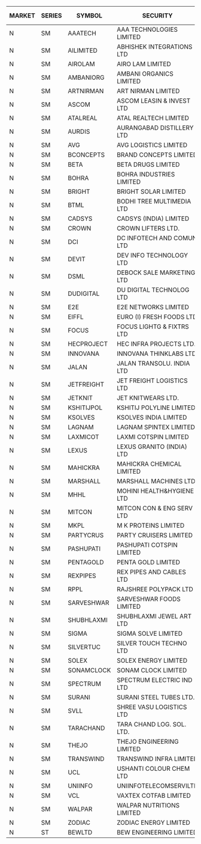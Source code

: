 


| MARKET | SERIES | SYMBOL | SECURITY | PREV CL PR | OPEN PRICE | HIGH PRICE | LOW PRICE | CLOSE PRICE | NET TRDVAL | NET TRDQTY | CORP IND | HI 52 WK | LO 52 WK |
| ----- | ----- | ----- | ----- | ----- | ----- | ----- | ----- | ----- | ----- | ----- | ----- | ----- | ----- |
| N | SM | AAATECH | AAA TECHNOLOGIES LIMITED | 53.00 | 51.10 | 51.10 | 50.00 | 50.00 | 760050.00 | 15000 |  | 72.45 | 42.00 |
| N | SM | AILIMITED | ABHISHEK INTEGRATIONS LTD | 26.75 | 26.10 | 26.10 | 26.10 | 26.10 | 78300.00 | 3000 |  | 38.60 | 19.00 |
| N | SM | AIROLAM | AIRO LAM LIMITED | 62.00 | 62.50 | 62.50 | 62.50 | 62.50 | 187500.00 | 3000 |  | 69.90 | 20.40 |
| N | SM | AMBANIORG | AMBANI ORGANICS LIMITED | 101.15 | 101.15 | 101.15 | 96.10 | 96.10 | 1365600.00 | 14000 |  | 114.85 | 43.70 |
| N | SM | ARTNIRMAN | ART NIRMAN LIMITED | 29.80 | 29.70 | 29.70 | 29.70 | 29.70 | 178200.00 | 6000 |  | 32.00 | 16.80 |
| N | SM | ASCOM | ASCOM LEASIN & INVEST LTD | 34.00 | 37.00 | 37.00 | 37.00 | 37.00 | 148000.00 | 4000 |  | 46.50 | 30.00 |
| N | SM | ATALREAL | ATAL REALTECH LIMITED | 151.00 | 145.10 | 152.90 | 145.10 | 146.35 | 3063200.00 | 20800 |  | 153.00 | 30.95 |
| N | SM | AURDIS | AURANGABAD DISTILLERY LTD | 71.70 | 74.85 | 74.85 | 73.50 | 73.50 | 742500.00 | 10000 |  | 77.20 | 25.80 |
| N | SM | AVG | AVG LOGISTICS LIMITED | 57.00 | 57.25 | 57.25 | 57.25 | 57.25 | 68700.00 | 1200 |  | 83.00 | 40.65 |
| N | SM | BCONCEPTS | BRAND CONCEPTS LIMITED | 34.10 | 34.10 | 34.45 | 32.60 | 34.45 | 1202400.00 | 36000 |  | 38.00 | 14.55 |
| N | SM | BETA | BETA DRUGS LIMITED | 449.00 | 459.80 | 472.00 | 440.00 | 470.00 | 2368840.00 | 5200 |  | 474.00 | 92.40 |
| N | SM | BOHRA | BOHRA INDUSTRIES LIMITED | 3.65 | 3.65 | 3.80 | 3.65 | 3.75 | 44300.00 | 12000 |  | 7.25 | .95 |
| N | SM | BRIGHT | BRIGHT SOLAR LIMITED | 5.10 | 5.00 | 5.05 | 5.00 | 5.05 | 165300.00 | 33000 |  | 15.55 | 4.60 |
| N | SM | BTML | BODHI TREE MULTIMEDIA LTD | 107.10 | 106.10 | 106.10 | 106.00 | 106.05 | 254520.00 | 2400 |  | 117.70 | 64.05 |
| N | SM | CADSYS | CADSYS (INDIA) LIMITED | 25.00 | 26.00 | 26.25 | 26.00 | 26.25 | 936500.00 | 36000 |  | 36.90 | 18.10 |
| N | SM | CROWN | CROWN LIFTERS LTD. | 116.00 | 115.00 | 119.00 | 115.00 | 118.00 | 1997350.00 | 17000 |  | 122.65 | 38.00 |
| N | SM | DCI | DC INFOTECH AND COMUN LTD | 66.00 | 66.25 | 66.25 | 66.25 | 66.25 | 198750.00 | 3000 |  | 67.55 | 40.00 |
| N | SM | DEVIT | DEV INFO TECHNOLOGY LTD | 139.00 | 139.00 | 140.00 | 134.10 | 134.10 | 1878150.00 | 13500 |  | 142.00 | 85.00 |
| N | SM | DSML | DEBOCK SALE MARKETING LTD | 45.55 | 47.80 | 47.80 | 47.80 | 47.80 | 286800.00 | 6000 |  | 47.80 | 5.75 |
| N | SM | DUDIGITAL | DU DIGITAL TECHNOLOG LTD | 105.00 | 110.25 | 110.25 | 110.25 | 110.25 | 1102500.00 | 10000 |  | 150.05 | 95.00 |
| N | SM | E2E | E2E NETWORKS LIMITED | 44.00 | 44.00 | 44.00 | 42.50 | 42.50 | 173000.00 | 4000 |  | 61.30 | 31.65 |
| N | SM | EIFFL | EURO (I) FRESH FOODS LTD | 102.60 | 107.10 | 107.10 | 107.10 | 107.10 | 85680.00 | 800 |  | 129.40 | 64.80 |
| N | SM | FOCUS | FOCUS LIGHTG & FIXTRS LTD | 57.40 | 59.75 | 60.25 | 56.00 | 60.25 | 2142000.00 | 36000 |  | 71.90 | 18.05 |
| N | SM | HECPROJECT | HEC INFRA PROJECTS LTD. | 180.25 | 189.25 | 189.25 | 189.25 | 189.25 | 454200.00 | 2400 |  | 189.25 | 95.95 |
| N | SM | INNOVANA | INNOVANA THINKLABS LTD. | 140.00 | 147.00 | 147.00 | 147.00 | 147.00 | 147000.00 | 1000 |  | 210.95 | 70.25 |
| N | SM | JALAN | JALAN TRANSOLU. INDIA LTD | 14.55 | 14.60 | 14.60 | 13.85 | 14.50 | 2252250.00 | 156000 |  | 14.90 | 2.75 |
| N | SM | JETFREIGHT | JET FREIGHT LOGISTICS LTD | 54.00 | 51.30 | 56.65 | 51.30 | 52.00 | 639800.00 | 12000 |  | 56.65 | 13.20 |
| N | SM | JETKNIT | JET KNITWEARS LTD. | 45.75 | 47.95 | 47.95 | 47.95 | 47.95 | 863100.00 | 18000 |  | 54.20 | 18.00 |
| N | SM | KSHITIJPOL | KSHITIJ POLYLINE LIMITED | 36.50 | 37.00 | 37.00 | 36.50 | 36.50 | 342951.00 | 9332 |  | 45.65 | 19.85 |
| N | SM | KSOLVES | KSOLVES INDIA LIMITED | 357.60 | 357.00 | 367.00 | 346.00 | 364.65 | 11184600.00 | 31200 |  | 1718.20 | 226.00 |
| N | SM | LAGNAM | LAGNAM SPINTEX LIMITED | 40.95 | 42.80 | 42.95 | 41.50 | 42.95 | 2048400.00 | 48000 |  | 49.25 | 6.60 |
| N | SM | LAXMICOT | LAXMI COTSPIN LIMITED | 22.70 | 23.75 | 23.80 | 23.75 | 23.80 | 428100.00 | 18000 |  | 36.55 | 7.50 |
| N | SM | LEXUS | LEXUS GRANITO (INDIA) LTD | 10.90 | 11.40 | 11.40 | 11.40 | 11.40 | 11400.00 | 1000 |  | 22.50 | 7.20 |
| N | SM | MAHICKRA | MAHICKRA CHEMICAL LIMITED | 88.25 | 86.75 | 90.00 | 86.75 | 90.00 | 1332450.00 | 15000 |  | 95.00 | 72.65 |
| N | SM | MARSHALL | MARSHALL MACHINES LTD | 32.10 | 32.10 | 32.10 | 30.00 | 30.00 | 186300.00 | 6000 |  | 43.15 | 6.70 |
| N | SM | MHHL | MOHINI HEALTH&HYGIENE LTD | 19.60 | 19.50 | 22.45 | 19.50 | 22.45 | 125850.00 | 6000 |  | 39.50 | 15.35 |
| N | SM | MITCON | MITCON CON & ENG SERV LTD | 55.00 | 55.00 | 55.00 | 52.50 | 52.50 | 320000.00 | 6000 |  | 64.95 | 33.10 |
| N | SM | MKPL | M K PROTEINS LIMITED | 98.55 | 103.00 | 103.45 | 103.00 | 103.45 | 619800.00 | 6000 |  | 103.45 | 75.10 |
| N | SM | PARTYCRUS | PARTY CRUISERS LIMITED | 23.00 | 23.05 | 23.10 | 23.05 | 23.10 | 92300.00 | 4000 |  | 39.90 | 16.50 |
| N | SM | PASHUPATI | PASHUPATI COTSPIN LIMITED | 85.00 | 80.00 | 80.00 | 80.00 | 80.00 | 128000.00 | 1600 |  | 99.00 | 50.00 |
| N | SM | PENTAGOLD | PENTA GOLD LIMITED | 78.00 | 75.00 | 75.00 | 75.00 | 75.00 | 675000.00 | 9000 |  | 115.00 | 15.60 |
| N | SM | REXPIPES | REX PIPES AND CABLES LTD | 40.80 | 38.80 | 38.80 | 38.80 | 38.80 | 931200.00 | 24000 |  | 64.35 | 26.00 |
| N | SM | RPPL | RAJSHREE POLYPACK LTD | 159.00 | 160.30 | 162.00 | 160.00 | 160.70 | 1128400.00 | 7000 |  | 200.00 | 70.50 |
| N | SM | SARVESHWAR | SARVESHWAR FOODS LIMITED | 24.05 | 24.00 | 24.50 | 22.85 | 22.85 | 638320.00 | 27200 |  | 37.85 | 9.60 |
| N | SM | SHUBHLAXMI | SHUBHLAXMI JEWEL ART LTD | 12.05 | 12.65 | 12.65 | 12.10 | 12.10 | 49500.00 | 4000 |  | 26.80 | 11.20 |
| N | SM | SIGMA | SIGMA SOLVE LIMITED | 340.30 | 323.65 | 323.65 | 323.30 | 323.30 | 1940850.00 | 6000 |  | 340.30 | 33.80 |
| N | SM | SILVERTUC | SILVER TOUCH TECHNO LTD | 185.00 | 192.95 | 193.00 | 192.00 | 192.00 | 4050800.00 | 21000 |  | 194.80 | 72.00 |
| N | SM | SOLEX | SOLEX ENERGY LIMITED | 43.35 | 45.50 | 45.50 | 45.50 | 45.50 | 91000.00 | 2000 |  | 68.45 | 24.15 |
| N | SM | SONAMCLOCK | SONAM CLOCK LIMITED | 63.00 | 66.00 | 66.00 | 59.00 | 62.95 | 563850.00 | 9000 |  | 66.95 | 39.00 |
| N | SM | SPECTRUM | SPECTRUM ELECTRIC IND LTD | 54.20 | 50.00 | 50.20 | 50.00 | 50.05 | 7107700.00 | 142000 |  | 68.00 | 45.60 |
| N | SM | SURANI | SURANI STEEL TUBES LTD. | 42.80 | 40.75 | 40.75 | 40.70 | 40.70 | 244300.00 | 6000 |  | 46.65 | 17.35 |
| N | SM | SVLL | SHREE VASU LOGISTICS LTD | 102.05 | 102.00 | 102.00 | 102.00 | 102.00 | 918000.00 | 9000 |  | 105.00 | 76.00 |
| N | SM | TARACHAND | TARA CHAND LOG. SOL. LTD. | 36.95 | 36.90 | 36.90 | 36.00 | 36.00 | 290500.00 | 8000 |  | 52.35 | 26.00 |
| N | SM | THEJO | THEJO ENGINEERING LIMITED | 2790.00 | 2848.95 | 2939.45 | 2800.00 | 2886.35 | 7710402.50 | 2700 |  | 2999.95 | 980.00 |
| N | SM | TRANSWIND | TRANSWIND INFRA LIMITED | 4.00 | 3.95 | 4.00 | 3.80 | 4.00 | 188800.00 | 48000 |  | 8.30 | 3.80 |
| N | SM | UCL | USHANTI COLOUR CHEM LTD | 47.00 | 47.50 | 47.50 | 47.50 | 47.50 | 95000.00 | 2000 |  | 56.00 | 24.00 |
| N | SM | UNIINFO | UNIINFOTELECOMSERVILTD | 24.00 | 24.00 | 24.65 | 24.00 | 24.65 | 195700.00 | 8000 |  | 27.45 | 7.85 |
| N | SM | VCL | VAXTEX COTFAB LIMITED | 73.00 | 73.00 | 73.00 | 73.00 | 73.00 | 438000.00 | 6000 |  | 74.60 | 17.00 |
| N | SM | WALPAR | WALPAR NUTRITIONS LIMITED | 32.75 | 34.30 | 34.35 | 32.85 | 32.85 | 203000.00 | 6000 |  | 51.50 | 31.55 |
| N | SM | ZODIAC | ZODIAC ENERGY LIMITED | 28.90 | 29.00 | 29.00 | 29.00 | 29.00 | 116000.00 | 4000 |  | 30.80 | 11.50 |
| N | ST | BEWLTD | BEW ENGINEERING LIMITED | 197.60 | 207.45 | 207.45 | 207.45 | 207.45 | 414900.00 | 2000 |  | 207.45 | 127.60 |



